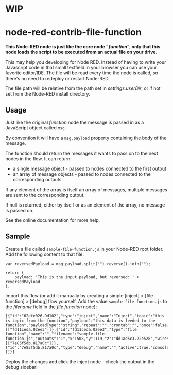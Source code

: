# WIP
# node-red-contrib-file-function

**This Node-RED node is just like the core node "_function_", only that this node loads the script to be executed from an actual file on your drive.**

This may help you developing for Node RED. Instead of having to write your Javascript code in that small textfield in your browser you can use your favorite editor/IDE. The file will be read every time the node is called, so there's no need to redeploy or restart Node-RED.

The file path will be relative from the path set in _settings.userDir_, or if not set from the Node-RED install directory.

## Usage

Just like the original _function_ node the message is passed in as a JavaScript object called `msg`.

By convention it will have a `msg.payload` property containing the body of the message.

The function should return the messages it wants to pass on to the next nodes in the flow. It can return:

* a single message object - passed to nodes connected to the first output
* an array of message objects - passed to nodes connected to the corresponding outputs

If any element of the array is itself an array of messages, multiple messages are sent to the corresponding output.

If null is returned, either by itself or as an element of the array, no message is passed on.

See the online documentation for more help.


## Sample
Create a file called `sample-file-function.js` in your Node-RED root folder. Add the following content to that file:

    var reversedPayload = msg.payload.split("").reverse().join("");

    return {
	    payload: 'This is the input payload, but reversed: ' + reversedPayload
    };

Import this flow (or add it manually by creating a simple [inject] > [file function] > [debug] flow yourself. Add the value `sample-file-function.js` to the _filename_ field in the _file function_ node):

    [{"id":"62efe026.9d102","type":"inject","name":"Inject","topic":"this is topic from the function","payload":"this data is feeded to the function","payloadType":"string","repeat":"","crontab":"","once":false,"x":303,"y":119,"z":"dd1ad5c3.22e528","wires":[["fd11ceda.02ee3"]]},{"id":"fd11ceda.02ee3","type":"file function","name":"","filename":"sample-file-function.js","outputs":"1","x":508,"y":119,"z":"dd1ad5c3.22e528","wires":[["7e85f5db.817a0c"]]},{"id":"7e85f5db.817a0c","type":"debug","name":"","active":true,"console":"false","complete":"true","x":723,"y":118,"z":"dd1ad5c3.22e528","wires":[]}]

Deploy the changes and click the inject node - check the output in the debug sidebar!
